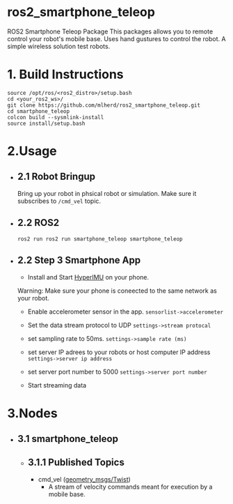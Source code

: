 # ros2_smartphone_teleop
ROS2 Smartphone Teleop Package
This packages allows you to remote control your robot's mobile base.
Uses hand gustures to control the robot.
A simple wireless solution test robots. 

# 1. Build Instructions
 ```
 source /opt/ros/<ros2_distro>/setup.bash
 cd <your_ros2_ws>/
 git clone https://github.com/mlherd/ros2_smartphone_teleop.git
 cd smartphone_teleop
 colcon build --sysmlink-install
 source install/setup.bash
 ```
 
# 2.Usage
- ## 2.1 Robot Bringup
  Bring up your robot in phsical robot or simulation. Make sure it subscribes to `/cmd_vel` topic.
- ## 2.2 ROS2
  ```ros2 run ros2 run smartphone_teleop smartphone_teleop```
- ## 2.2 Step 3 Smartphone App
  - Install and Start [HyperIMU](https://play.google.com/store/apps/details?id=com.ianovir.hyper_imu&hl=en_US) on your phone.
  
  Warning: Make sure your phone is coneected to the same network as your robot.
  
  - Enable accelerometer sensor in the app. `sensorlist->accelerometer`
  
  - Set the data stream protocol to UDP `settings->stream protocal`
  
  - set sampling rate to 50ms. `settings->sample rate (ms)`
  
  - set server IP adrees to your robots or host computer IP address `settings->server ip address`
  
  - set server port number to 5000 `settings->server port number`
  
  - Start streaming data

# 3.Nodes

- ## 3.1 smartphone_teleop

  - ## 3.1.1 Published Topics
    - cmd_vel ([geometry_msgs/Twist](http://docs.ros.org/api/geometry_msgs/html/msg/Twist.html))
      - A stream of velocity commands meant for execution by a mobile base.
